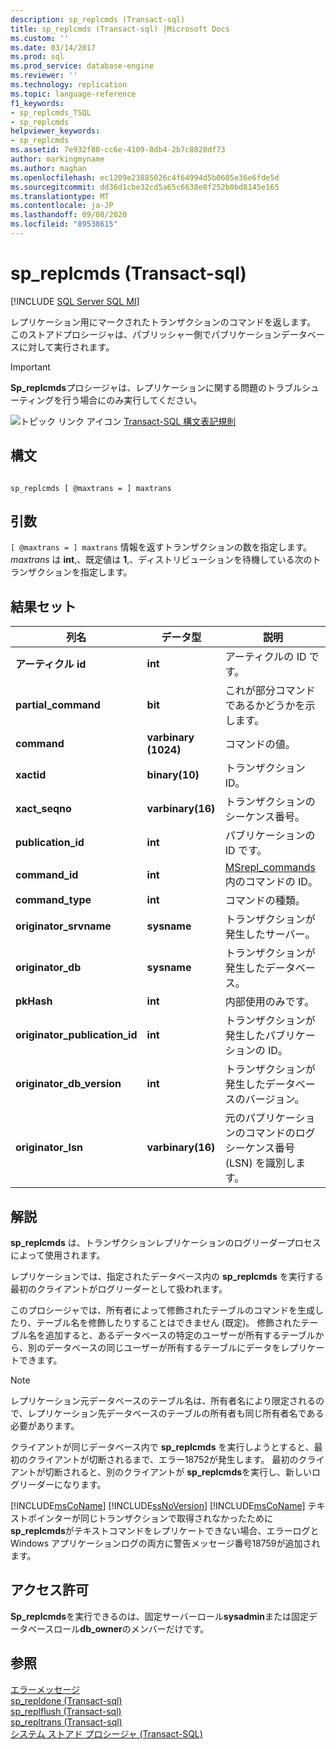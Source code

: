 ```yaml
---
description: sp_replcmds (Transact-sql)
title: sp_replcmds (Transact-sql) |Microsoft Docs
ms.custom: ''
ms.date: 03/14/2017
ms.prod: sql
ms.prod_service: database-engine
ms.reviewer: ''
ms.technology: replication
ms.topic: language-reference
f1_keywords:
- sp_replcmds_TSQL
- sp_replcmds
helpviewer_keywords:
- sp_replcmds
ms.assetid: 7e932f80-cc6e-4109-8db4-2b7c8828df73
author: markingmyname
ms.author: maghan
ms.openlocfilehash: ec1209e23885026c4f64994d5b0605e36e6fde5d
ms.sourcegitcommit: dd36d1cbe32cd5a65c6638e8f252b0bd8145e165
ms.translationtype: MT
ms.contentlocale: ja-JP
ms.lasthandoff: 09/08/2020
ms.locfileid: "89538615"
---
```

# <a name="sp_replcmds-transact-sql"></a>sp_replcmds (Transact-sql)
[!INCLUDE [SQL Server SQL MI](../../includes/applies-to-version/sql-asdbmi.md)]

  レプリケーション用にマークされたトランザクションのコマンドを返します。 このストアドプロシージャは、パブリッシャー側でパブリケーションデータベースに対して実行されます。  
  
> [!IMPORTANT]  
>  **Sp_replcmds**プロシージャは、レプリケーションに関する問題のトラブルシューティングを行う場合にのみ実行してください。  
  
 ![トピック リンク アイコン](../../database-engine/configure-windows/media/topic-link.gif "トピック リンク アイコン") [Transact-SQL 構文表記規則](../../t-sql/language-elements/transact-sql-syntax-conventions-transact-sql.md)  
  
## <a name="syntax"></a>構文  
  
```  
  
sp_replcmds [ @maxtrans = ] maxtrans  
```  
  
## <a name="arguments"></a>引数  
`[ @maxtrans = ] maxtrans` 情報を返すトランザクションの数を指定します。 *maxtrans* は **int**,、既定値は **1**,、ディストリビューションを待機している次のトランザクションを指定します。  
  
## <a name="result-sets"></a>結果セット  
  
|列名|データ型|説明|  
|-----------------|---------------|-----------------|  
|**アーティクル id**|**int**|アーティクルの ID です。|  
|**partial_command**|**bit**|これが部分コマンドであるかどうかを示します。|  
|**command**|**varbinary (1024)**|コマンドの値。|  
|**xactid**|**binary(10)**|トランザクション ID。|  
|**xact_seqno**|**varbinary(16)**|トランザクションのシーケンス番号。|  
|**publication_id**|**int**|パブリケーションの ID です。|  
|**command_id**|**int**|[MSrepl_commands](../../relational-databases/system-tables/msrepl-commands-transact-sql.md)内のコマンドの ID。|  
|**command_type**|**int**|コマンドの種類。|  
|**originator_srvname**|**sysname**|トランザクションが発生したサーバー。|  
|**originator_db**|**sysname**|トランザクションが発生したデータベース。|  
|**pkHash**|**int**|内部使用のみです。|  
|**originator_publication_id**|**int**|トランザクションが発生したパブリケーションの ID。|  
|**originator_db_version**|**int**|トランザクションが発生したデータベースのバージョン。|  
|**originator_lsn**|**varbinary(16)**|元のパブリケーションのコマンドのログシーケンス番号 (LSN) を識別します。|  
  
## <a name="remarks"></a>解説  
 **sp_replcmds** は、トランザクションレプリケーションのログリーダープロセスによって使用されます。  
  
 レプリケーションでは、指定されたデータベース内の **sp_replcmds** を実行する最初のクライアントがログリーダーとして扱われます。  
  
 このプロシージャでは、所有者によって修飾されたテーブルのコマンドを生成したり、テーブル名を修飾したりすることはできません (既定)。 修飾されたテーブル名を追加すると、あるデータベースの特定のユーザーが所有するテーブルから、別のデータベースの同じユーザーが所有するテーブルにデータをレプリケートできます。  
  
> [!NOTE]  
>  レプリケーション元データベースのテーブル名は、所有者名により限定されるので、レプリケーション先データベースのテーブルの所有者も同じ所有者名である必要があります。  
  
 クライアントが同じデータベース内で **sp_replcmds** を実行しようとすると、最初のクライアントが切断されるまで、エラー18752が発生します。 最初のクライアントが切断されると、別のクライアントが **sp_replcmds**を実行し、新しいログリーダーになります。  
  
 [!INCLUDE[msCoName](../../includes/msconame-md.md)] [!INCLUDE[ssNoVersion](../../includes/ssnoversion-md.md)] [!INCLUDE[msCoName](../../includes/msconame-md.md)] テキストポインターが同じトランザクションで取得されなかったために**sp_replcmds**がテキストコマンドをレプリケートできない場合、エラーログと Windows アプリケーションログの両方に警告メッセージ番号18759が追加されます。  
  
## <a name="permissions"></a>アクセス許可  
 **Sp_replcmds**を実行できるのは、固定サーバーロール**sysadmin**または固定データベースロール**db_owner**のメンバーだけです。  
  
## <a name="see-also"></a>参照  
 [エラーメッセージ](../../relational-databases/native-client-odbc-error-messages/error-messages.md)   
 [sp_repldone &#40;Transact-sql&#41;](../../relational-databases/system-stored-procedures/sp-repldone-transact-sql.md)   
 [sp_replflush &#40;Transact-sql&#41;](../../relational-databases/system-stored-procedures/sp-replflush-transact-sql.md)   
 [sp_repltrans &#40;Transact-sql&#41;](../../relational-databases/system-stored-procedures/sp-repltrans-transact-sql.md)   
 [システム ストアド プロシージャ &#40;Transact-SQL&#41;](../../relational-databases/system-stored-procedures/system-stored-procedures-transact-sql.md)  
  
  
